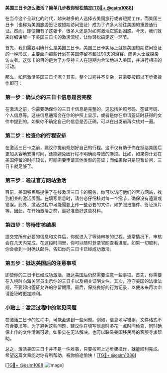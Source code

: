 **美国三日卡怎么激活？简单几步教你轻松搞定[[TG💪+ @esim1088](https://t.me/s/esim1088)]**

在当今这个全球化的时代，越来越多的人选择去美国旅行或者短期工作，而美国三日卡（也称为美国旅游签证或短期访问签证）成为了许多人前往美国的重要通行证。然而，即便拥有了这张卡，很多人还是对如何激活它感到困惑。今天，我们就来详细讲解一下美国三日卡的激活流程，让你轻松搞定这一环节。

首先，我们需要明确什么是美国三日卡。美国三日卡实际上就是美国短期访问签证的一种形式，主要面向那些计划在美国停留不超过90天的游客、商务人士或探亲访友者。这张卡的目的是为了方便持卡人在短期内合法地进入美国，并进行相应的活动。

那么，如何激活美国三日卡呢？其实，整个过程并不复杂，只需要按照以下步骤操作即可：

### 第一步：确认你的三日卡信息是否完整

在激活之前，你需要确保你的三日卡信息是完整的。这包括护照号码、签证号码、个人信息等。这些信息通常会在你的护照上显示，或者是你在申请签证时获得的文件中提到的。如果你不确定自己的信息是否正确，可以在出发前再次核对一遍。

### 第二步：检查你的行程安排

在激活三日卡之前，建议你提前规划好自己的行程。这不仅有助于你在抵达美国后更加从容地安排时间，还能避免因行程不明确而导致的麻烦。比如，如果你计划在美国停留的时间较长，可能需要申请其他类型的签证；而如果你只是短暂访问，三日卡就足够了。

### 第三步：通过官方网站激活

目前，美国移民局提供了在线激活三日卡的服务。你可以访问他们的官方网站，找到相关的激活页面。在填写信息时，请务必仔细核对每一个细节，确保没有遗漏或错误。此外，激活过程中可能需要上传一些必要的文件，如护照扫描件、签证照片等。因此，在开始激活之前，最好准备好这些材料。

### 第四步：等待审核结果

提交完所有必要的信息和文件后，你就进入了等待审核的过程。通常情况下，审核会在几天内完成。在这段时间里，你可以随时登录官网查看进度。如果一切顺利，你会收到一封确认邮件，告知你的三日卡已经成功激活。

### 第五步：抵达美国后的注意事项

即使你的三日卡已经成功激活，抵达美国后仍然需要注意一些事项。首先，你需要在入境时向海关官员出示你的三日卡以及相关证明文件。其次，遵守美国的法律法规，不要超出签证允许的停留期限。最后，保持良好的行为记录，以便未来再次申请签证时更加顺利。

### 小贴士：激活过程中的常见问题

在激活三日卡的过程中，可能会遇到一些问题。例如，信息填写错误、文件格式不符合要求等。为了避免这些问题，建议你在填写信息时多花一点时间检查，同时确保上传的文件清晰可读。如果实在无法解决，也可以联系美国移民局的客服寻求帮助。

总之，激活美国三日卡并不是一件难事，只要按照上述步骤操作，就能顺利完成。希望这篇文章能对你有所帮助，祝你旅途愉快！[[TG💪+ @esim1088](https://t.me/s/esim1088)]

[[TG💪+ @esim1088](https://t.me/s/esim1088) ![Image](https://i.postimg.cc/4NQfJmqS/Snipaste-2025-05-13-00-14-12.png)]